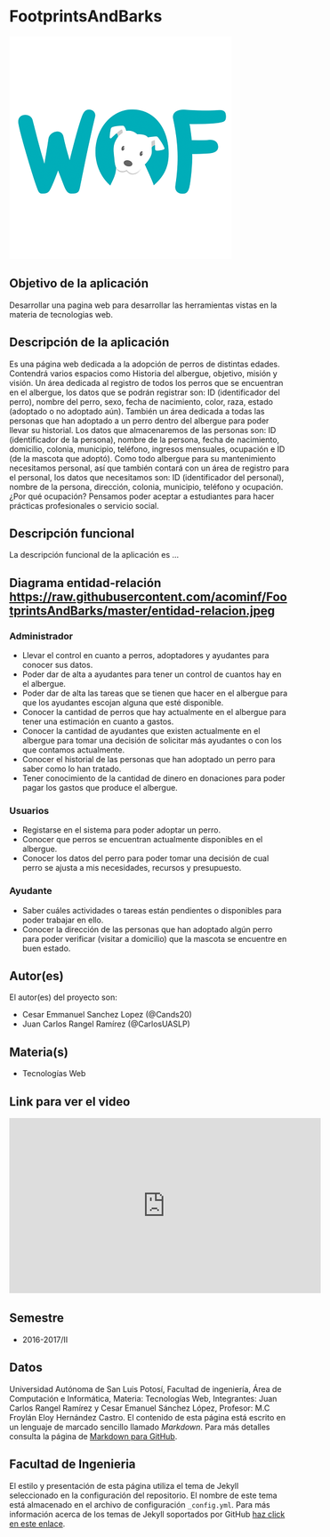 # FootprintsAndBarks

![Albergue](https://github.com/acominf/FootprintsAndBarks/blob/master/docs/wof_opt.png)

## Objetivo de la aplicación
Desarrollar una pagina web para desarrollar las herramientas vistas en la materia de tecnologias web.

## Descripción de la aplicación
Es una página web dedicada a la adopción de perros de distintas edades. Contendrá varios espacios como Historia del albergue, objetivo, misión y visión. Un área dedicada al registro de todos los perros que se encuentran en el albergue, los datos que se podrán registrar son: ID (identificador del perro), nombre del perro, sexo, fecha de nacimiento, color, raza, estado (adoptado o no adoptado aún). También un área dedicada a todas las personas que han adoptado a un perro dentro del albergue para poder llevar su historial. Los datos que almacenaremos de las personas son: ID (identificador de la persona), nombre de la persona, fecha de nacimiento, domicilio, colonia, municipio, teléfono, ingresos mensuales, ocupación e ID (de la mascota que adoptó). Como todo albergue para su mantenimiento necesitamos personal, así que también contará con un área de registro para el personal, los datos que necesitamos son: ID (identificador del personal), nombre de la persona, dirección, colonia, municipio, teléfono y ocupación. ¿Por qué ocupación? Pensamos poder aceptar a estudiantes para hacer prácticas profesionales o servicio social. 

## Descripción funcional
La descripción funcional de la aplicación es ...
## Diagrama entidad-relación https://raw.githubusercontent.com/acominf/FootprintsAndBarks/master/entidad-relacion.jpeg

### Administrador
-  Llevar el control en cuanto a perros, adoptadores y ayudantes para conocer sus datos.
-  Poder dar de alta a ayudantes para tener un control de cuantos hay en el albergue.
-  Poder dar de alta las tareas que se tienen que hacer en el albergue para que los ayudantes escojan alguna que esté disponible.
-  Conocer la cantidad de perros que hay actualmente en el albergue para tener una estimación en cuanto a gastos.
-  Conocer la cantidad de ayudantes que existen actualmente en el albergue para tomar una decisión de solicitar más ayudantes o con los que contamos actualmente.
-  Conocer el historial de las personas que han adoptado un perro para saber como lo han tratado.
-  Tener conocimiento de la  cantidad de dinero en donaciones para poder pagar los gastos que produce el albergue.


### Usuarios
-  Registarse en el sistema para poder adoptar un perro.
-  Conocer que perros se encuentran actualmente disponibles en el albergue.
-  Conocer los datos del perro para poder tomar una decisión de cual perro se ajusta a mis necesidades, recursos y presupuesto.

### Ayudante
-  Saber cuáles actividades o tareas están pendientes o disponibles para poder trabajar en ello.
-  Conocer la dirección de las personas que han adoptado algún perro para poder verificar (visitar a domicilio) que la mascota se encuentre en buen estado.

## Autor(es)
El autor(es) del proyecto son:
- Cesar Emmanuel Sanchez Lopez (@Cands20)
- Juan Carlos Rangel Ramírez (@CarlosUASLP)

## Materia(s)
- Tecnologías Web

## Link para ver el video
<iframe width="560" height="315" src="https://www.youtube.com/embed/hvhOKbXcmGk" frameborder="0" allowfullscreen></iframe>

## Semestre
- 2016-2017/II

## Datos
Universidad Autónoma de San Luis Potosí, 
Facultad de ingeniería, 
Área de Computación e Informática, 
Materia: Tecnologías Web, 
Integrantes: Juan Carlos Rangel Ramírez y Cesar Emanuel Sánchez López, 
Profesor: M.C Froylán Eloy Hernández Castro.
El contenido de esta página está escrito en un lenguaje de marcado sencillo llamado *Markdown*. Para más detalles consulta la página de [Markdown para GitHub](https://guides.github.com/features/mastering-markdown/).

## Facultad de Ingenieria
El estilo y presentación de esta página utiliza el tema de Jekyll seleccionado en la configuración del repositorio. El nombre de este tema está almacenado en el archivo de configuración `_config.yml`. Para más información acerca de los temas de Jekyll soportados por GitHub [haz click en este enlace](https://pages.github.com/themes/).
